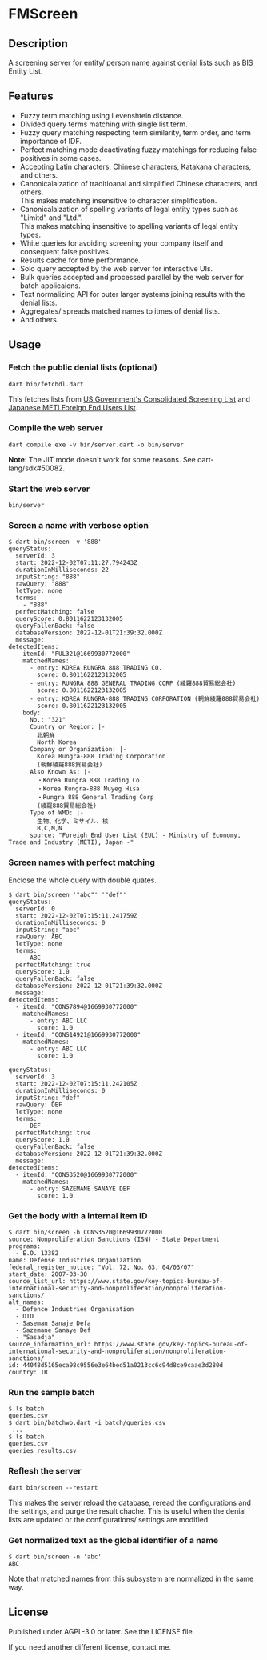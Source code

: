 # FMScreen

## Description

A screening server for entity/ person name against denial lists such as BIS Entity List.

## Features

- Fuzzy term matching using Levenshtein distance.
- Divided query terms matching with single list term.
- Fuzzy query matching respecting term similarity, term order, and term importance of IDF.
- Perfect matching mode deactivating fuzzy matchings for reducing false positives in some cases.
- Accepting Latin characters, Chinese characters, Katakana characters, and others.
- Canonicalaization of traditioanal and simplified Chinese characters, and others.<br>
This makes matching insensitive to character simplification.
- Canonicalaization of spelling variants of legal entity types such as "Limitd" and "Ltd.".<br>
This makes matching insensitive to spelling variants of legal entity types.
- White queries for avoiding screening your company itself and consequent false positives.
- Results cache for time performance.
- Solo query accepted by the web server for interactive UIs.
- Bulk queries accepted and processed parallel by the web server for batch applicaions.
- Text normalizing API for outer larger systems joining results with the denial lists.
- Aggregates/ spreads matched names to itmes of denial lists.
- And others.

## Usage

### Fetch the public denial lists (optional)

```text
dart bin/fetchdl.dart 
```

This fetches lists from [US Government's Consolidated Screening List](https://www.trade.gov/consolidated-screening-list "Consolidated Screening List") and [Japanese METI Foreign End Users List](https://www.meti.go.jp/policy/anpo/law05.html#user-list "安全保障貿易管理**Export Control*関係法令：申請、相談に関する通達").

### Compile the web server

```text
dart compile exe -v bin/server.dart -o bin/server
```

**Note**: The JIT mode doesn't work for some reasons. See dart-lang/sdk#50082.

### Start the web server

```console
bin/server
```

### Screen a name with verbose option

```console
$ dart bin/screen -v '888'
queryStatus:
  serverId: 3
  start: 2022-12-02T07:11:27.794243Z
  durationInMilliseconds: 22
  inputString: "888"
  rawQuery: "888"
  letType: none
  terms:
    - "888"
  perfectMatching: false
  queryScore: 0.8011622123132005
  queryFallenBack: false
  databaseVersion: 2022-12-01T21:39:32.000Z
  message:
detectedItems:
  - itemId: "FUL321@1669930772000"
    matchedNames:
      - entry: KOREA RUNGRA 888 TRADING CO.
        score: 0.8011622123132005
      - entry: RUNGRA 888 GENERAL TRADING CORP (綾羅888貿易総会社)
        score: 0.8011622123132005
      - entry: KOREA RUNGRA-888 TRADING CORPORATION (朝鮮綾羅888貿易会社)
        score: 0.8011622123132005
    body:
      No.: "321"
      Country or Region: |-
        北朝鮮
        North Korea
      Company or Organization: |-
        Korea Rungra-888 Trading Corporation
        (朝鮮綾羅888貿易会社)
      Also Known As: |-
        ・Korea Rungra 888 Trading Co.
        ・Korea Rungra-888 Muyeg Hisa
        ・Rungra 888 General Trading Corp
        (綾羅888貿易総会社)
      Type of WMD: |-
        生物、化学、ミサイル、核
        B,C,M,N
      source: "Foreigh End User List (EUL) - Ministry of Economy, Trade and Industry (METI), Japan -"
```

### Screen names with perfect matching

Enclose the whole query with double quates.

```console
$ dart bin/screen '"abc"' '"def"'
queryStatus:
  serverId: 0
  start: 2022-12-02T07:15:11.241759Z
  durationInMilliseconds: 0
  inputString: "abc"
  rawQuery: ABC
  letType: none
  terms:
    - ABC
  perfectMatching: true
  queryScore: 1.0
  queryFallenBack: false
  databaseVersion: 2022-12-01T21:39:32.000Z
  message:
detectedItems:
  - itemId: "CONS7894@1669930772000"
    matchedNames:
      - entry: ABC LLC
        score: 1.0
  - itemId: "CONS14921@1669930772000"
    matchedNames:
      - entry: ABC LLC
        score: 1.0

queryStatus:
  serverId: 3
  start: 2022-12-02T07:15:11.242105Z
  durationInMilliseconds: 0
  inputString: "def"
  rawQuery: DEF
  letType: none
  terms:
    - DEF
  perfectMatching: true
  queryScore: 1.0
  queryFallenBack: false
  databaseVersion: 2022-12-01T21:39:32.000Z
  message:
detectedItems:
  - itemId: "CONS3520@1669930772000"
    matchedNames:
      - entry: SAZEMANE SANAYE DEF
        score: 1.0
```

### Get the body with a internal item ID

```console
$ dart bin/screen -b CONS3520@1669930772000
source: Nonproliferation Sanctions (ISN) - State Department
programs:
  - E.O. 13382
name: Defense Industries Organization
federal_register_notice: "Vol. 72, No. 63, 04/03/07"
start_date: 2007-03-30
source_list_url: https://www.state.gov/key-topics-bureau-of-international-security-and-nonproliferation/nonproliferation-sanctions/
alt_names:
  - Defence Industries Organisation
  - DIO
  - Saseman Sanaje Defa
  - Sazemane Sanaye Def
  - "Sasadja"
source_information_url: https://www.state.gov/key-topics-bureau-of-international-security-and-nonproliferation/nonproliferation-sanctions/
id: 44048d5165eca98c9556e3e64bed51a0213cc6c94d8ce9caae3d280d
country: IR
```

### Run the sample batch

```console
$ ls batch
queries.csv
$ dart bin/batchwb.dart -i batch/queries.csv
 ...
$ ls batch
queries.csv
queries_results.csv
```

### Reflesh the server

```text
dart bin/screen --restart
```

This makes the server reload the database, reread the configurations and the settings, and purge the result chache.
This is useful when the denial lists are updated or the configurations/ settings are modified.

### Get normalized text as the global identifier of a name

```text
$ dart bin/screen -n 'abc'
ABC
```

Note that matched names from this subsystem are normalized in the same way.

## License

Published under AGPL-3.0 or later. See the LICENSE file.

If you need another different license, contact me.
